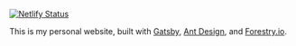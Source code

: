 [![Netlify Status](https://api.netlify.com/api/v1/badges/8d661349-ee3c-4fc9-9359-2c73ceacddde/deploy-status)](https://app.netlify.com/sites/eager-neumann-aecfa3/deploys)

This is my personal website, built with [Gatsby](https://www.gatsbyjs.org/), [Ant Design](https://ant.design/), and [Forestry.io](https://forestry.io/).
